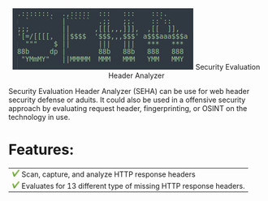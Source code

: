 
<center><img src="/images/SEHA.png" alt="Alt text" title="Optional title">
Security  Evaluation  Header  Analyzer</center>

<p> Security Evaluation Header Analyzer (SEHA) can be use for web header security defense or aduits. It could also
be used in a offensive security approach by evaluating request header, fingerprinting, or OSINT on the technology
in use.</p>

<h1>Features:</h1>
<table>
	<tr>
		<td><img src="https://github.com/1KevinFigueroa/SEHA/blob/main/images/greenCheck.png" alt="green check" title="Green Check" height="15" weight="15"> Scan, capture, and analyze HTTP response headers</td>
	</tr>
	<tr>
		<td><img src="https://github.com/1KevinFigueroa/SEHA/blob/main/images/greenCheck.png" alt="green check" title="Green Check" height="15" weight="15">  Evaluates for 13 different type of missing HTTP response headers.</td>
	</tr>
</table>